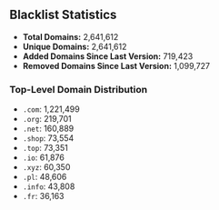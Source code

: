 ## Blacklist Statistics

- **Total Domains:** 2,641,612
- **Unique Domains:** 2,641,612
- **Added Domains Since Last Version:** 719,423
- **Removed Domains Since Last Version:** 1,099,727

### Top-Level Domain Distribution

-  `.com`: 1,221,499
-  `.org`: 219,701
-  `.net`: 160,889
-  `.shop`: 73,554
-  `.top`: 73,351
-  `.io`: 61,876
-  `.xyz`: 60,350
-  `.pl`: 48,606
-  `.info`: 43,808
-  `.fr`: 36,163
